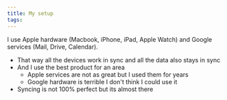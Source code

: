```yaml
---
title: My setup
tags:
---
```


I use Apple hardware (Macbook, iPhone, iPad, Apple Watch) and Google services (Mail, Drive, Calendar).

- That way all the devices work in sync and all the data also stays in sync
- And I use the best product for an area
  - Apple services are not as great but I used them for years
  - Google hardware is terrible I don't think I could use it
- Syncing is not 100% perfect but its almost there
